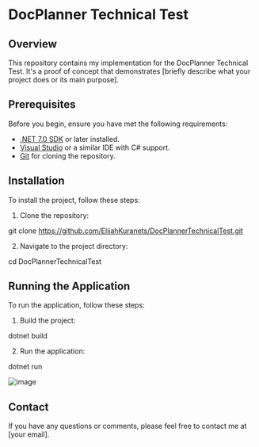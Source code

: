 # DocPlanner Technical Test

## Overview
This repository contains my implementation for the DocPlanner Technical Test. It's a proof of concept that demonstrates [briefly describe what your project does or its main purpose].

## Prerequisites
Before you begin, ensure you have met the following requirements:
- [.NET 7.0 SDK](https://dotnet.microsoft.com/download) or later installed.
- [Visual Studio](https://visualstudio.microsoft.com/) or a similar IDE with C# support.
- [Git](https://git-scm.com/downloads) for cloning the repository.

## Installation
To install the project, follow these steps:

1. Clone the repository:

git clone https://github.com/ElijahKuranets/DocPlannerTechnicalTest.git

2. Navigate to the project directory:

cd DocPlannerTechnicalTest

## Running the Application
To run the application, follow these steps:
1. Build the project:

dotnet build

2. Run the application:

dotnet run 

![image](https://github.com/ElijahKuranets/DocPlannerTechnicalTest/assets/25877866/86d7299d-97e5-4218-9b65-240fc7ee45fd)


## Contact
If you have any questions or comments, please feel free to contact me at [your email].
